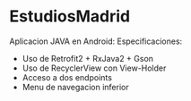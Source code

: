 # EstudiosMadrid
Aplicacion JAVA en Android: 
Especificaciones: 
- Uso de Retrofit2 + RxJava2 + Gson
- Uso de RecyclerView con View-Holder
- Acceso a dos endpoints
- Menu de navegacion inferior
 
